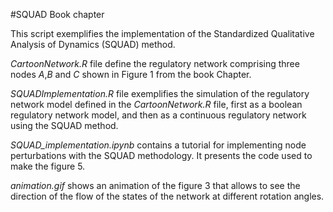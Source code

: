 #SQUAD Book chapter

This script exemplifies the implementation of the Standardized Qualitative Analysis of Dynamics (SQUAD) method.

*CartoonNetwork.R* file define the regulatory network comprising three nodes *A*,*B* and *C* shown in Figure 1 from the book Chapter.

*SQUADImplementation.R* file exemplifies the simulation of the regulatory network model defined in the *CartoonNetwork.R* file, first as a boolean regulatory network model, and then as a continuous regulatory network using the SQUAD method. 

*SQUAD_implementation.ipynb* contains a tutorial for implementing node perturbations with the SQUAD methodology. It presents the code used to make the figure 5.

*animation.gif* shows an animation of the figure 3 that allows to see the direction of the flow of the states of the network at different rotation angles.

